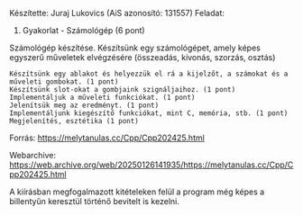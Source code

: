 Készítette: Juraj Lukovics (AiS azonosító: 131557)
Feladat:
1. Gyakorlat - Számológép (6 pont)

Számológép készítése. Készítsünk egy számológépet, amely képes egyszerű műveletek elvégzésére (összeadás, kivonás, szorzás, osztás)

    Készítsünk egy ablakot és helyezzük el rá a kijelzőt, a számokat és a műveleti gombokat. (1 pont)
    Készítsünk slot-okat a gombjaink szignáljaihoz. (1 pont)
    Implementáljuk a műveleti funkciókat. (1 pont)
    Jelenítsük meg az eredményt. (1 pont)
    Implementáljunk kiegészítő funkciókat, mint C, memória, stb. (1 pont)
    Megjelenítés, esztétika (1 pont)

Forrás: https://melytanulas.cc/Cpp/Cpp202425.html

Webarchive: https://web.archive.org/web/20250126141935/https://melytanulas.cc/Cpp/Cpp202425.html

A kiírásban megfogalmazott kitételeken felül a program még képes a billentyűn keresztül történő bevitelt is kezelni.
